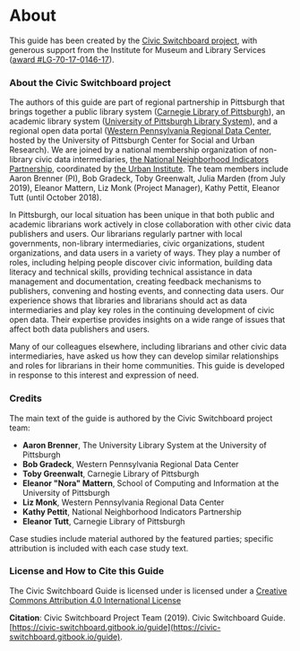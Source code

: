 # About

This guide has been created by the [Civic Switchboard project](https://civic-switchboard.github.io/), with generous support from the Institute for Museum and Library Services \([award \#LG-70-17-0146-17](https://www.imls.gov/grants/awarded/lg-70-17-0146-17)\).

### About the Civic Switchboard project

The authors of this guide are part of regional partnership in Pittsburgh that brings together a public library system \([Carnegie Library of Pittsburgh](https://www.carnegielibrary.org/)\), an academic library system \([University of Pittsburgh Library System](https://www.library.pitt.edu/)\), and a regional open data portal \([Western Pennsylvania Regional Data Center](http://www.wprdc.org/), hosted by the University of Pittsburgh Center for Social and Urban Research\). We are joined by a national membership organization of non-library civic data intermediaries, [the National Neighborhood Indicators Partnership](https://www.neighborhoodindicators.org/), coordinated by [the Urban Institute](https://www.urban.org/). The team members include Aaron Brenner \(PI\), Bob Gradeck, Toby Greenwalt, Julia Marden \(from July 2019\), Eleanor Mattern, Liz Monk \(Project Manager\), Kathy Pettit, Eleanor Tutt \(until October 2018\).

In Pittsburgh, our local situation has been unique in that both public and academic librarians work actively  in close collaboration with other civic data publishers and users. Our librarians regularly partner with local governments, non-library intermediaries, civic organizations, student organizations, and data users in a variety of ways. They play a number of roles, including helping people discover civic information, building data literacy and technical skills, providing technical assistance in data management and documentation, creating feedback mechanisms to publishers, convening and hosting events, and connecting data users. Our experience shows that libraries and librarians should act as data intermediaries and play key roles in the continuing development of civic open data. Their expertise provides insights on a wide range of issues that affect both data publishers and users.

Many of our colleagues elsewhere, including librarians and other civic data intermediaries, have asked us how they can develop similar relationships and roles for librarians in their home communities. This guide is developed in response to this interest and expression of need.

### Credits

The main text of the guide is authored by the Civic Switchboard project team:

* **Aaron Brenner**, The University Library System at the University of Pittsburgh
* **Bob Gradeck**, Western Pennsylvania Regional Data Center
* **Toby Greenwalt**, Carnegie Library of Pittsburgh 
* **Eleanor "Nora" Mattern**, School of Computing and Information at the University of Pittsburgh
* **Liz Monk**, Western Pennsylvania Regional Data Center
* **Kathy Pettit**, National Neighborhood Indicators Partnership
* **Eleanor Tutt**, Carnegie Library of Pittsburgh

Case studies include material authored by the featured parties; specific attribution is included with each case study text.

### License and How to Cite this Guide

The Civic Switchboard Guide is licensed under is licensed under a [Creative Commons Attribution 4.0 International License](http://creativecommons.org/licenses/by/4.0/)

**Citation**: Civic Switchboard Project Team \(2019\). Civic Switchboard Guide. [https://civic-switchboard.gitbook.io/guide](https://civic-switchboard.gitbook.io/guide).

